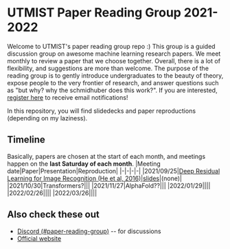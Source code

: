 # UTMIST Paper Reading Group 2021-2022
Welcome to UTMIST's paper reading group repo :) This group is a guided discussion group on awesome machine learning research papers. We meet monthly to review a paper that we choose together. Overall, there is a lot of flexibility, and suggestions are more than welcome. The purpose of the reading group is to gently introduce undergraduates to the beauty of theory, expose people to the very frontier of research, and answer questions such as "but why? why the schmidhuber does this work?". If you are interested, [register here](https://forms.gle/ZewiGgxbgtw8xEuh6) to receive email notifications!  

In this repository, you will find slidedecks and paper reproductions (depending on my laziness).

## Timeline
Basically, papers are chosen at the start of each month, and meetings happen on the **last Saturday of each month**.
|Meeting date|Paper|Presentation|Reproduction|
|-|-|-|-|
|2021/09/25|[Deep Residual Learning for Image Recognition (He et al, 2016)](https://arxiv.org/pdf/1512.03385.pdf)|[slides](https://docs.google.com/presentation/d/1sUZ8Zt9j_4cRZCVv3uU74VsHsenBXCRcXgwNlSU_ayU/edit?usp=sharing)|(none)|
|2021/10/30|Transformers?|||
|2021/11/27|AlphaFold??|||
|2022/01/29||||
|2022/02/26||||
|2022/03/26||||

## Also check these out
* [Discord (#paper-reading-group)](https://discord.gg/88mSPw8) -- for discussions
* [Official website](https://utmist.gitlab.io/paper-reading-group)
